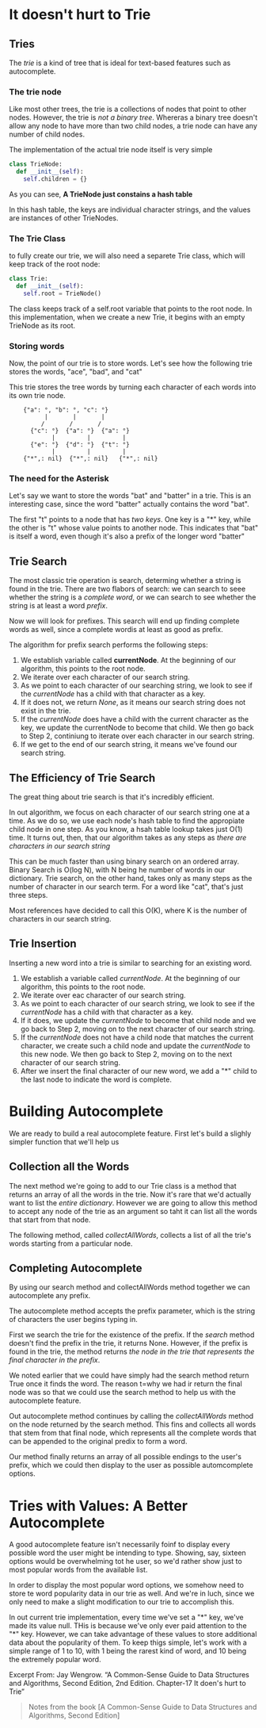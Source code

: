 # It doesn't hurt to Trie

## Tries

The _trie_ is a kind of tree that is ideal for text-based features such as autocomplete.

### The trie node

Like most other trees, the trie is a collections of nodes that point to other nodes.
However, the trie is _not a binary tree_. Whereras a binary tree doesn't allow any node to have more than two child nodes, a trie node can have any number of child nodes.

The implementation of the actual trie node itself is very simple

```python
class TrieNode:
  def __init__(self):
    self.children = {}
```

As you can see, **A TrieNode just constains a hash table**

In this hash table, the keys are individual character strings, and the values are instances of other TrieNodes.

### The Trie Class

to fully create our trie, we will also need a separete Trie class, which will keep track of the root node:

```python
class Trie:
  def __init__(self):
    self.root = TrieNode()
```

The class keeps track of a self.root variable that points to the root node.
In this implementation, when we create a new Trie, it begins with an empty TrieNode as its root.

### Storing words

Now, the point of our trie is to store words. Let's see how the following trie stores the words, "ace", "bad", and "cat"

This trie stores the tree words by turning each character of each words into its own trie node.

```
    {"a": °, "b": °, "c": °}
          |       |       |
         /       /       /
      {"c": °}  {"a": °}  {"a": °}
            |         |         |
      {"e": °}  {"d": °}  {"t": °}
            |         |         |
    {"*",: nil}  {"*",: nil}   {"*",: nil}
```

### The need for the Asterisk

Let's say we want to store the words "bat" and "batter" in a trie. This is an interesting case, since the word "batter" actually contains the word "bat".

The first "t" points to a node that has _two keys_. One key is a "\*" key, while the other is "t" whose value points to another node. This indicates that "bat" is itself a word, even though it's also a prefix of the longer word "batter"

## Trie Search

The most classic trie operation is search, determing whether a string is found in the trie.
There are two flabors of search: we can search to seee whether the string is a _complete word_, or we can search to see whether the string is at least a word _prefix_.

Now we will look for prefixes. This search will end up finding complete words as well, since a complete wordis at least as good as prefix.

The algorithm for prefix search performs the following steps:

1. We establish variable called **currentNode**. At the beginning of our algorithm, this points to the root node.
2. We iterate over each character of our search string.
3. As we point to each character of our searching string, we look to see if the _currentNode_ has a child with that character as a key.
4. If it does not, we return _None_, as it means our search string does not exist in the trie.
5. If the _currentNode_ does have a child with the current character as the key, we update the currentNode to become that child. We then go back to Step 2, continiung to iterate over each character in our search string.
6. If we get to the end of our search string, it means we've found our search string.

## The Efficiency of Trie Search

The great thing about trie search is that it's incredibly efficient.

In out algorithm, we focus on each character of our search string one at a time. As we do so, we use each node's hash table to find the appropiate child node in one step. As you know, a hsah table lookup takes just O(1) time. It turns out, then, that our algorithm takes as any steps as _there are characters in our search string_

This can be much faster than using binary search on an ordered array. Binary Search is O(log N), with N being he number of words in our dictionary. Trie search, on the other hand, takes only as many steps as the number of character in our search term. For a word like "cat", that's just three steps.

Most references have decided to call this O(K), where K is the number of characters in our search string.

## Trie Insertion

Inserting a new word into a trie is similar to searching for an existing word.

1. We establish a variable called _currentNode_. At the beginning of our algorithm, this points to the root node.
2. We iterate over eac character of our search string.
3. As we point to each character of our search string, we look to see if the _currentNode_ has a child with that character as a key.
4. If it does, we update the _currentNode_ to become that child node and we go back to Step 2, moving on to the next character of our search string.
5. If the _currentNode_ does not have a child node that matches the current character, we create such a child node and update the _currentNode_ to this new node. We then go back to Step 2, moving on to the next character of our search string.
6. After we insert the final character of our new word, we add a "\*" child to the last node to indicate the word is complete.

# Building Autocomplete

We are ready to build a real autocomplete feature.
First let's build a slighly simpler function that we'll help us

## Collection all the Words

The next method we're going to add to our Trie class is a method that returns an array of all the words in the trie.
Now it's rare that we'd actually want to list the _entire dictionary_. However we are going to allow this method to accept any node of the trie as an argument so taht it can list all the words that start from that node.

The following method, called _collectAllWords_, collects a list of all the trie's words starting from a particular node.

## Completing Autocomplete

By using our search method and collectAllWords method together we can autocomplete any prefix.

The autocomplete method accepts the prefix parameter, which is the string of characters the user begins typing in.

First we search the trie for the existence of the prefix. If the _search_ method doesn't find the prefix in the trie, it returns None. However, if the prefix is found in the trie, the method returns _the node in the trie that represents the final character in the prefix_.

We noted earlier that we could have simply had the search method return True once it finds the word. The reason t=why we had ir return the final node was so that we could use the search method to help us with the autocomplete feature.

Out autocomplete method continues by calling the _collectAllWords_ method on the node returned by the search method. This fins and collects all words that stem from that final node, which represents all the complete words that can be appended to the original predix to form a word.

Our method finally returns an array of all possible endings to the user's prefix, which we could then display to the user as possible automcomplete options.

# Tries with Values: A Better Autocomplete

A good autocomplete feature isn't necessarily foinf to display every possible word the user might be intending to type.
Showing, say, sixteen options would be overwhelming tot he user, so we'd rather show just to most popular words from the available list.

In order to display the most popular word options, we somehow need to store te word popularity data in our trie as well.
And we're in luch, since we only need to make a slight modification to our trie to accomplish this.

In out current trie implementation, every time we've set a "\*" key, we've made its value null. THis is because we've only ever paid attention to the "\*" key. However, we can take advantage of these values to store additional data about the popularity of them.
To keep thigs simple, let's work with a simple range of 1 to 10, with 1 being the rarest kind of word, and 10 being the extremely popular word.

Excerpt From: Jay Wengrow. “A Common-Sense Guide to Data Structures and Algorithms, Second Edition, 2nd Edition. Chapter-17 It doen's hurt to Trie”

> Notes from the book [A Common-Sense Guide to Data Structures and Algorithms, Second Edition]
